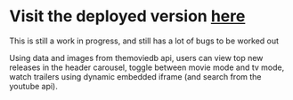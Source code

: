 <h1>Visit the deployed version <a href="https://dmquinn.github.io/tvmovies.github.io/">here</a></h1>

<p>This is still a work in progress, and still has a lot of bugs to be worked out</p>
<p>Using data and images from themoviedb api, users can view top new releases in the header carousel, toggle between movie mode and tv mode, watch trailers using dynamic embedded iframe (and search from the youtube api).</p>
